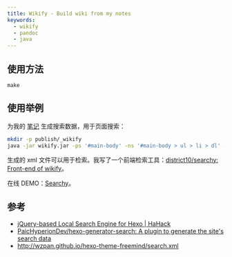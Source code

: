 ```yaml
---
title: Wikify - Build wiki from my notes
keywords:
  - wikify
  - pandoc
  - java
---
```


## 使用方法

```
make
```

## 使用举例

为我的 [笔记](https://github.com/district10/notes) 生成搜索数据，用于页面搜索：

```bash
mkdir -p publish/_wikify
java -jar wikify.jar -ps '#main-body' -ns '#main-body > ul > li > dl' -i publish/ -o publish/ -ccs 50 -ncs 50 -pcs 20
```

生成的 xml 文件可以用于检索。我写了一个前端检索工具：[district10/searchy: Front-end of wikify](https://github.com/district10/searchy)。

在线 DEMO：[Searchy](http://whudoc.qiniudn.com/2016/wikify_20161206/index.html)。

## 参考

-   [jQuery-based Local Search Engine for Hexo | HaHack](http://hahack.com/codes/local-search-engine-for-hexo/#%E5%AE%89%E8%A3%85%E5%92%8C%E9%85%8D%E7%BD%AE-hexo-generator-search)
-   [PaicHyperionDev/hexo-generator-search: A plugin to generate the site's search data](https://github.com/PaicHyperionDev/hexo-generator-search)
-   <http://wzpan.github.io/hexo-theme-freemind/search.xml>
